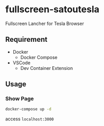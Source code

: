 # fullscreen-satoutesla

Fullscreen Lancher for Tesla Browser

## Requirement

- Docker
  - Docker Compose
- VSCode
  - Dev Container Extension

## Usage

### Show Page

```sh
docker-compose up -d
```

access `localhost:3000`

